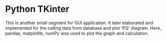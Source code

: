 # Python TKinter

This is another small segment for GUI application. It later elaborated and implemented for the calling data from database and plot 'PQ' diagram. Here, pandas, matplotlib, numPy was used to plot the graph and calculation.
